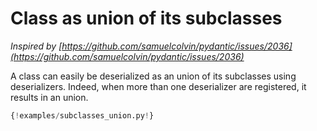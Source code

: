 # Class as union of its subclasses 

*Inspired by [https://github.com/samuelcolvin/pydantic/issues/2036](https://github.com/samuelcolvin/pydantic/issues/2036)*

A class can easily be deserialized as an union of its subclasses using deserializers. Indeed, when more than one deserializer are registered, it results in an union.

```python
{!examples/subclasses_union.py!}
```